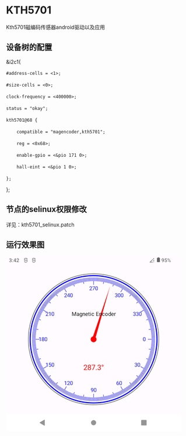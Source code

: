 # KTH5701
Kth5701磁编码传感器android驱动以及应用

## 设备树的配置
&i2c1{

	#address-cells = <1>;
 
	#size-cells = <0>;
 
	clock-frequency = <400000>;
 
	status = "okay";
 
	kth5701@68 {
 
		compatible = "magencoder,kth5701";
  
		reg = <0x68>;
  
		enable-gpio = <&pio 171 0>;
  
		hall-eint = <&pio 1 0>;
  
	};
 
};


## 节点的selinux权限修改
详见：kth5701_selinux.patch

## 运行效果图
![image text](https://github.com/hgddingjun/KTH5701/blob/main/kth5701_drv_app/pic/snapshot.png "magnetic encoder")
